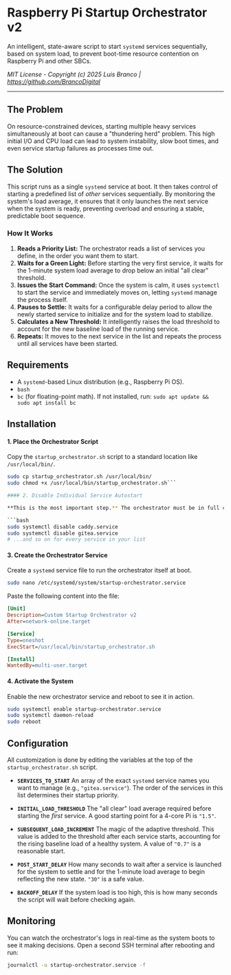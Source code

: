 # Raspberry Pi Startup Orchestrator v2

An intelligent, state-aware script to start `systemd` services sequentially, based on system load, to prevent boot-time resource contention on Raspberry Pi and other SBCs.

*MIT License - Copyright (c) 2025 Luis Branco | https://github.com/BrancoDigital*

---

## The Problem

On resource-constrained devices, starting multiple heavy services simultaneously at boot can cause a "thundering herd" problem. This high initial I/O and CPU load can lead to system instability, slow boot times, and even service startup failures as processes time out.

## The Solution

This script runs as a single `systemd` service at boot. It then takes control of starting a predefined list of *other* services sequentially. By monitoring the system's load average, it ensures that it only launches the next service when the system is ready, preventing overload and ensuring a stable, predictable boot sequence.

### How It Works

1.  **Reads a Priority List:** The orchestrator reads a list of services you define, in the order you want them to start.
2.  **Waits for a Green Light:** Before starting the very first service, it waits for the 1-minute system load average to drop below an initial "all clear" threshold.
3.  **Issues the Start Command:** Once the system is calm, it uses `systemctl` to start the service and immediately moves on, letting `systemd` manage the process itself.
4.  **Pauses to Settle:** It waits for a configurable delay period to allow the newly started service to initialize and for the system load to stabilize.
5.  **Calculates a New Threshold:** It intelligently raises the load threshold to account for the new baseline load of the running service.
6.  **Repeats:** It moves to the next service in the list and repeats the process until all services have been started.

## Requirements

-   A `systemd`-based Linux distribution (e.g., Raspberry Pi OS).
-   `bash`
-   `bc` (for floating-point math). If not installed, run: `sudo apt update && sudo apt install bc`

## Installation

#### 1. Place the Orchestrator Script

Copy the `startup_orchestrator.sh` script to a standard location like `/usr/local/bin/`.

```bash
sudo cp startup_orchestrator.sh /usr/local/bin/
sudo chmod +x /usr/local/bin/startup_orchestrator.sh```

#### 2. Disable Individual Service Autostart

**This is the most important step.** The orchestrator must be in full control of the services it manages. You must disable each service from starting on its own at boot.

```bash
sudo systemctl disable caddy.service
sudo systemctl disable gitea.service
# ...and so on for every service in your list
```

#### 3. Create the Orchestrator Service

Create a `systemd` service file to run the orchestrator itself at boot.

```bash
sudo nano /etc/systemd/system/startup-orchestrator.service
```

Paste the following content into the file:

```ini
[Unit]
Description=Custom Startup Orchestrator v2
After=network-online.target

[Service]
Type=oneshot
ExecStart=/usr/local/bin/startup_orchestrator.sh

[Install]
WantedBy=multi-user.target
```

#### 4. Activate the System

Enable the new orchestrator service and reboot to see it in action.

```bash
sudo systemctl enable startup-orchestrator.service
sudo systemctl daemon-reload
sudo reboot
```

## Configuration

All customization is done by editing the variables at the top of the `startup_orchestrator.sh` script.

-   **`SERVICES_TO_START`**
    An array of the exact `systemd` service names you want to manage (e.g., `"gitea.service"`). The order of the services in this list determines their startup priority.

-   **`INITIAL_LOAD_THRESHOLD`**
    The "all clear" load average required before starting the *first* service. A good starting point for a 4-core Pi is `"1.5"`.

-   **`SUBSEQUENT_LOAD_INCREMENT`**
    The magic of the adaptive threshold. This value is added to the threshold after each service starts, accounting for the rising baseline load of a healthy system. A value of `"0.7"` is a reasonable start.

-   **`POST_START_DELAY`**
    How many seconds to wait after a service is launched for the system to settle and for the 1-minute load average to begin reflecting the new state. `"30"` is a safe value.

-   **`BACKOFF_DELAY`**
    If the system load is too high, this is how many seconds the script will wait before checking again.

## Monitoring

You can watch the orchestrator's logs in real-time as the system boots to see it making decisions. Open a second SSH terminal after rebooting and run:

```bash
journalctl -u startup-orchestrator.service -f
```
